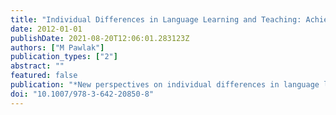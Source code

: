 ```yaml
---
title: "Individual Differences in Language Learning and Teaching: Achievements, Prospects and Challenges"
date: 2012-01-01
publishDate: 2021-08-20T12:06:01.283123Z
authors: ["M Pawlak"]
publication_types: ["2"]
abstract: ""
featured: false
publication: "*New perspectives on individual differences in language learning and teaching*"
doi: "10.1007/978-3-642-20850-8"
---
```


